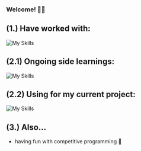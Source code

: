 ### Welcome! 👨‍💻

## (1.) Have worked with:
![My Skills](https://skills.thijs.gg/icons?i=c,java,py,postgresql,html,js,css) 

## (2.1) Ongoing side learnings:
![My Skills](https://skills.thijs.gg/icons?i=docker,bash,kali,flask,react) 

## (2.2) Using for my current project:
![My Skills](https://skills.thijs.gg/icons?i=flask,react,kali,postgresql,py,java) 

## (3.) Also...
- having fun with competitive programming 🥊



